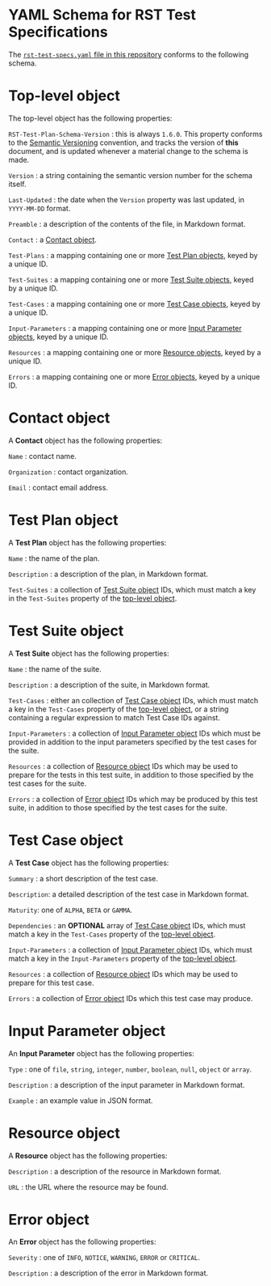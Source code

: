 # YAML Schema for RST Test Specifications

The [`rst-test-specs.yaml` file in this repository](rst-test-specs.yaml)
conforms to the following schema.

# Top-level object

The top-level object has the following properties:

`RST-Test-Plan-Schema-Version`
: this is always `1.6.0`. This property conforms to the [Semantic
Versioning](https://semver.org) convention, and tracks the version of **this**
document, and is updated whenever a material change to the schema is made.

`Version`
: a string containing the semantic version number for the schema itself.

`Last-Updated`
: the date when the `Version` property was last updated, in `YYYY-MM-DD` format.

`Preamble`
: a description of the contents of the file, in Markdown format.

`Contact`
: a [Contact object](#contact-object).

`Test-Plans`
: a mapping containing one or more [Test Plan objects](#test-plan-object), keyed
by a unique ID.

`Test-Suites`
: a mapping containing one or more [Test Suite objects](#test-suite-object),
keyed by a unique ID.

`Test-Cases`
: a mapping containing one or more [Test Case objects](#test-case-object),
keyed by a unique ID.

`Input-Parameters`
: a mapping containing one or more [Input Parameter
objects](#input-parameter-object), keyed by a unique ID.

`Resources`
: a mapping containing one or more [Resource objects](#resource-object), keyed
by a unique ID.

`Errors`
: a mapping containing one or more [Error objects](#error-object), keyed by a
unique ID.

# Contact object

A **Contact** object has the following properties:

`Name`
: contact name.

`Organization`
: contact organization.

`Email`
: contact email address.

# Test Plan object

A **Test Plan** object has the following properties:

`Name`
: the name of the plan.

`Description`
: a description of the plan, in Markdown format.

`Test-Suites`
: a collection of [Test Suite object](#test-suite-object) IDs, which must match
a key in the `Test-Suites` property of the [top-level
object](#top-level-object).

# Test Suite object

A **Test Suite** object has the following properties:

`Name`
: the name of the suite.

`Description`
: a description of the suite, in Markdown format.

`Test-Cases`
: either an collection of [Test Case object](#test-case-object) IDs, which must
match a key in the `Test-Cases` property of the [top-level
object](#top-level-object), or a string containing a regular expression to match
Test Case IDs against.

`Input-Parameters`
: a collection of [Input Parameter object](#input-parameter-object) IDs which
must be provided in addition to the input parameters specified by the test cases
for the suite.

`Resources`
: a collection of [Resource object](#resource-object]) IDs which may be used to
prepare for the tests in this test suite, in addition to those specified by the
test cases for the suite.

`Errors`
: a collection of [Error object](#error-object]) IDs which may be produced by
this test suite, in addition to those specified by the test cases for the suite.

# Test Case object

A **Test Case** object has the following properties:

`Summary`
: a short description of the test case.

`Description`: a detailed description of the test case in Markdown format.

`Maturity`: one of `ALPHA`, `BETA` or `GAMMA`.

`Dependencies`
: an **OPTIONAL** array of [Test Case object](#test-case-object) IDs, which must
match a key in the  `Test-Cases` property of the [top-level
object](#top-level-object).

`Input-Parameters`
: a collection of [Input Parameter object](#input-parameter-object) IDs, which
must match a key in the `Input-Parameters` property of the [top-level
object](#top-level-object).

`Resources`
: a collection of [Resource object](#resource-object]) IDs which may be used to
prepare for this test case.

`Errors`
: a collection of [Error object](#error-object]) IDs which this test case may
produce.

# Input Parameter object

An **Input Parameter** object has the following properties:

`Type`
: one of `file`, `string`, `integer`, `number`, `boolean`, `null`, `object` or
`array`.

`Description`
: a description of the input parameter in Markdown format.

`Example`
: an example value in JSON format.

# Resource object

A **Resource** object has the following properties:

`Description`
: a description of the resource in Markdown format.

`URL`
: the URL where the resource may be found.

# Error object

An **Error** object has the following properties:

`Severity`
: one of `INFO`, `NOTICE`, `WARNING`, `ERROR` or `CRITICAL`.

`Description`
: a description of the error in Markdown format.
